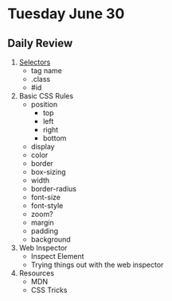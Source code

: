 # Tuesday June 30

## Daily Review

1. [Selectors](selectors.md)
    * tag name
    * .class
    * #id
2. Basic CSS Rules
    * position
        - top
        - left
        - right
        - bottom
    * display
    * color
    * border
    * box-sizing
    * width
    * border-radius
    * font-size
    * font-style
    * zoom?
    * margin
    * padding
    * background
3. Web Inspector
    * Inspect Element
    * Trying things out with the web inspector
4. Resources
    * MDN
    * CSS Tricks
